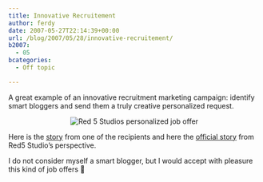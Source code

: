 ```yaml
---
title: Innovative Recruitement
author: ferdy
date: 2007-05-27T22:14:39+00:00
url: /blog/2007/05/28/innovative-recruitement/
b2007:
  - 05
bcategories:
  - Off topic

---
```

A great example of an innovative recruitment marketing campaign: identify smart bloggers and send them a truly creative personalized request.

<center>
  <img src='/blog/images/2007/05/closeup.jpg' alt='Red 5 Studios personalized job offer' />
</center>


  


Here is the [story][1] from one of the recipients and here the [official story][2] from Red5 Studio&#8217;s perspective.

I do not consider myself a smart blogger, but I would accept with pleasure this kind of job offers 🙂

 [1]: http://senzee.blogspot.com/2007/02/red-5s-pitch.html
 [2]: http://www.red5studios.com/about/goldenticket